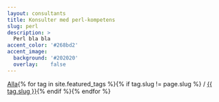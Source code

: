 ```yaml
---
layout: consultants
title: Konsulter med perl-kompetens
slug: perl
description: >
  Perl bla bla
accent_color: '#268bd2'
accent_image:
  background: '#202020'
  overlay:    false
---
```


<a href="/consultants/">Alla</a>{% for tag in site.featured_tags %}{% if tag.slug != page.slug %} / <a href="/tag/{{ tag.slug }}">{{ tag.slug }}</a>{% endif %}{% endfor %}
